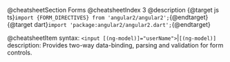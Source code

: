 @cheatsheetSection
Forms
@cheatsheetIndex 3
@description
{@target js ts}`import {FORM_DIRECTIVES} from 'angular2/angular2';`{@endtarget}
{@target dart}`import 'package:angular2/angular2.dart';`{@endtarget}

@cheatsheetItem
syntax:
`<input [(ng-model)]="userName">`|`[(ng-model)]`
description:
Provides two-way data-binding, parsing and validation for form controls.
